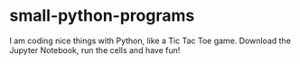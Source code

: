 # small-python-programs
I am coding nice things with Python, like a Tic Tac Toe game.
Download the Jupyter Notebook, run the cells and have fun!
